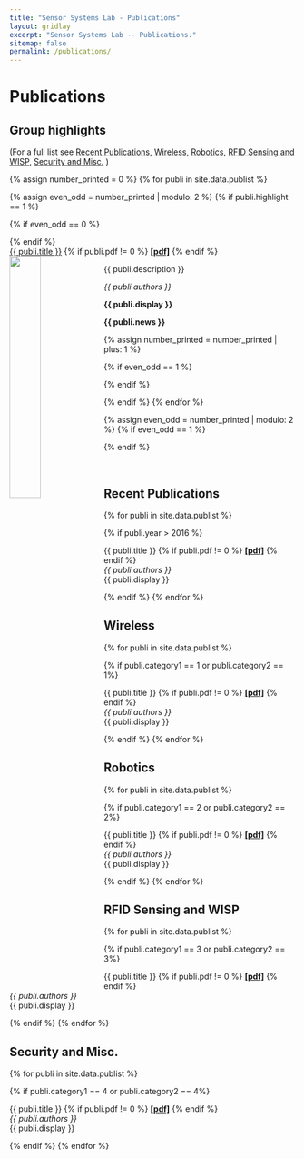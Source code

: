 ```yaml
---
title: "Sensor Systems Lab - Publications"
layout: gridlay
excerpt: "Sensor Systems Lab -- Publications."
sitemap: false
permalink: /publications/
---
```



# Publications

## Group highlights

(For a full list see [Recent Publications](#recent=publications), [Wireless](#wireless), [Robotics](#robotics), [RFID Sensing and WISP](#rfid-sensing-and-wisp), [Security and Misc.](#security-and-misc.)  )

{% assign number_printed = 0 %}
{% for publi in site.data.publist %}

{% assign even_odd = number_printed | modulo: 2 %}
{% if publi.highlight == 1 %}

{% if even_odd == 0 %}
<div class="row">
{% endif %}

<div class="col-sm-6 clearfix">
 <div class="well">
  <pubtit><a href="{{ publi.url }}">{{ publi.title }}</a>
  {% if publi.pdf != 0 %}
  <strong><a href="{{ site.url }}{{ site.baseurl }}/downloads/{{ publi.pdf }}">[pdf]</a></strong>
  {% endif %}
  </pubtit>
  <img src="{{ site.url }}{{ site.baseurl }}/images/pubpic/{{ publi.image }}" class="img-responsive" width="33%" style="float: left" />
  <p>{{ publi.description }}</p>
  <p><em>{{ publi.authors }}</em></p>
  <p><strong>{{ publi.display }}</strong></p>
  <p class="text-danger"><strong> {{ publi.news }}</strong></p>
 </div>
</div>

{% assign number_printed = number_printed | plus: 1 %}

{% if even_odd == 1 %}
</div>
{% endif %}

{% endif %}
{% endfor %}

{% assign even_odd = number_printed | modulo: 2 %}
{% if even_odd == 1 %}
</div>
{% endif %}

<p> &nbsp; </p>


## Recent Publications

{% for publi in site.data.publist %}

{% if publi.year > 2016 %}

  {{ publi.title }} 
  {% if publi.pdf != 0 %}
  <strong><a href="{{ site.url }}{{ site.baseurl }}/downloads/{{ publi.pdf }}">[pdf]</a></strong>
  {% endif %}
  <br />
  <em>{{ publi.authors }} </em><br />{{ publi.display }}

{% endif %}
{% endfor %}

## Wireless
{% for publi in site.data.publist %}

{% if publi.category1 == 1  or publi.category2 == 1%}

  {{ publi.title }} 
  {% if publi.pdf != 0 %}
  <strong><a href="{{ site.url }}{{ site.baseurl }}/downloads/{{ publi.pdf }}">[pdf]</a></strong>
  {% endif %}
  <br />
  <em>{{ publi.authors }} </em><br />{{ publi.display }}

{% endif %}
{% endfor %}

## Robotics
{% for publi in site.data.publist %}

{% if publi.category1 == 2 or publi.category2 == 2%}

  {{ publi.title }} 
  {% if publi.pdf != 0 %}
  <strong><a href="{{ site.url }}{{ site.baseurl }}/downloads/{{ publi.pdf }}">[pdf]</a></strong>
  {% endif %}
  <br />
  <em>{{ publi.authors }} </em><br />{{ publi.display }}

{% endif %}
{% endfor %}

## RFID Sensing and WISP
{% for publi in site.data.publist %}

{% if publi.category1 == 3  or publi.category2 == 3%}

  {{ publi.title }} 
  {% if publi.pdf != 0 %}
  <strong><a href="{{ site.url }}{{ site.baseurl }}/downloads/{{ publi.pdf }}">[pdf]</a></strong>
  {% endif %}
  <br />
  <em>{{ publi.authors }} </em><br />{{ publi.display }}

{% endif %}
{% endfor %}

## Security and Misc.
{% for publi in site.data.publist %}

{% if publi.category1 == 4  or publi.category2 == 4%}

  {{ publi.title }} 
  {% if publi.pdf != 0 %}
  <strong><a href="{{ site.url }}{{ site.baseurl }}/downloads/{{ publi.pdf }}">[pdf]</a></strong>
  {% endif %}
  <br />
  <em>{{ publi.authors }} </em><br />{{ publi.display }}

{% endif %}
{% endfor %}